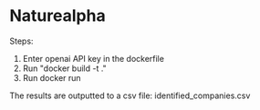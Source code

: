 # Naturealpha

Steps:
1. Enter openai API key in the dockerfile 
2. Run "docker build -t <tagname> ."
3. Run docker run <tagname>

The results are outputted to a csv file: identified_companies.csv 

